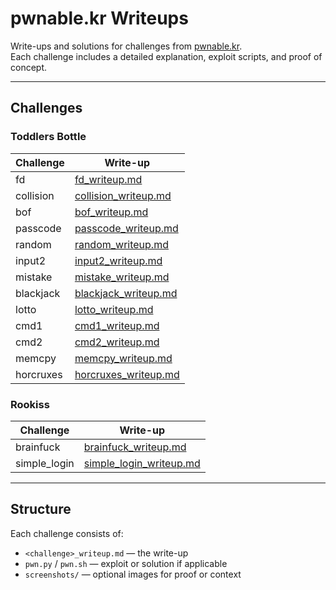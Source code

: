 # pwnable.kr Writeups

Write-ups and solutions for challenges from [pwnable.kr](http://pwnable.kr/).  
Each challenge includes a detailed explanation, exploit scripts, and proof of concept.

---

## Challenges

### Toddlers Bottle

| Challenge  | Write-up             |
|------------|----------------------|
| fd         | [fd_writeup.md](./fd_writeup.md) |
| collision  | [collision_writeup.md](./collision_writeup.md) |
| bof        | [bof_writeup.md](./bof_writeup.md) |
| passcode   | [passcode_writeup.md](./passcode_writeup.md) |
| random     | [random_writeup.md](./random_writeup.md) |
| input2     | [input2_writeup.md](./input2_writeup.md) |
| mistake    | [mistake_writeup.md](./mistake_writeup.md) |
| blackjack  | [blackjack_writeup.md](./blackjack_writeup.md) |
| lotto      | [lotto_writeup.md](./lotto_writeup.md) |
| cmd1       | [cmd1_writeup.md](./cmd1_writeup.md) |
| cmd2       | [cmd2_writeup.md](./cmd2_writeup.md) |
| memcpy     | [memcpy_writeup.md](./memcpy_writeup.md) |
| horcruxes  | [horcruxes_writeup.md](./horcruxes_writeup.md) |

### Rookiss

| Challenge     | Write-up                  |
|---------------|---------------------------|
| brainfuck     | [brainfuck_writeup.md](./brainfuck_writeup.md) |
| simple_login  | [simple_login_writeup.md](./simple_login_writeup.md) |

---

## Structure

Each challenge consists of:
- `<challenge>_writeup.md` — the write-up
- `pwn.py` / `pwn.sh` — exploit or solution if applicable
- `screenshots/` — optional images for proof or context
